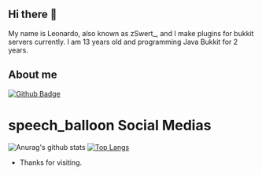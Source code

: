 ## Hi there 👋

My name is Leonardo, also known as zSwert_, and I make plugins for bukkit servers 
currently.
 I am 13 years old and programming Java Bukkit for 2 years.

## About me 
[![Github Badge](https://img.shields.io/badge/-Github-000?style=flat-square&logo=Github&logoColor=white&link=https://github.com/Leonardo-ol/)](https://github.com/Leonardo-ol/)

# speech_balloon Social Medias
![Anurag's github stats](https://github-readme-stats.vercel.app/api?username=Leonardo-ol&show_icons=true&theme=dark)
[![Top Langs](https://github-readme-stats.vercel.app/api/top-langs/?username=Leonardo-ol&theme=dark)](https://github.com/anuraghazra/github-readme-stats)

- Thanks for visiting.  
